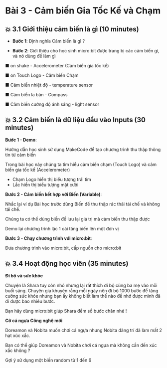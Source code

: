 # Bài 3 - Cảm biến Gia Tốc Kế và Chạm

## 💥 3.1 Giới thiệu cảm biến là gì (10 minutes)

* **Bước 1**: Định nghĩa Cảm biến là gì ?

* **Bước 2**: Giới thiệu cho học sinh micro:bit được trang bị các cảm biến gì, và nó dùng để làm gì


■ on shake - Accelerometer (Cảm biến gia tốc kế)

■ on Touch Logo - Cảm biến Chạm

■ Cảm biến nhiệt độ - temperature sensor

■ Cảm biến la bàn - Compass

■ Cảm biến cường độ ánh sáng - light sensor


## 💥 3.2 Cảm biến là dữ liệu đầu vào Inputs  (30 minutes)

**Bước 1 - Demo**:

Hướng dẫn học sinh sử dụng MakeCode để tạo chương trình thu thập thông tin từ cảm biến

Trong bài học này chúng ta tìm hiểu cảm biến chạm (Touch Logo) và cảm biến gia tốc kế (Accelerometer)

* Chạm Logo hiển thị biểu tượng trái tim
* Lắc hiển thị biểu tượng mặt cười


**Bước 2 - Cảm biến kết hợp với Biến (Variable)**:

Nhắc lại ví dụ Bài học trước dùng Biến để thu thập rác thải tái chế và không tái chế.

Chúng ta có thể dùng biến để lưu lại giá trị mà cảm biến thu thập được

Demo lại chương trình lặc 1 cái tăng biến lên một đơn vị

**Bước 3 - Chạy chương trình với micro:bit**:

Đưa chương trình vào micro:bit, cấp nguồn cho micro:bit

## 💥 3.4 Hoạt động học viên (35 minutes)

**Đi bộ và sức khỏe**

Chuyện là Shara tuy còn nhỏ nhưng lại rất thích đi bộ cùng ba mẹ vào mỗi buổi sáng. Chuyên gia khuyên rằng mỗi ngày nên đi bộ 1000 bước để tăng cường sức khỏe nhưng bạn ấy không biết làm thế nào để nhớ được mình đã đi được bao nhiêu bước.

Bạn hãy dùng micro:bit giúp Shara đếm số bước chân nhé !


**Cờ cá ngựa Công nghệ mới**

Doreamon và Nobita muốn chơi cá ngựa nhưng Nobita đãng trí đã làm mất 2 hạt xúc xắc.

Bạn có thể giúp Doreamon và Nobita chơi cá ngựa mà không cần đến xúc xắc không ?

Gợi ý sử dụng một biến random từ 1 đến 6